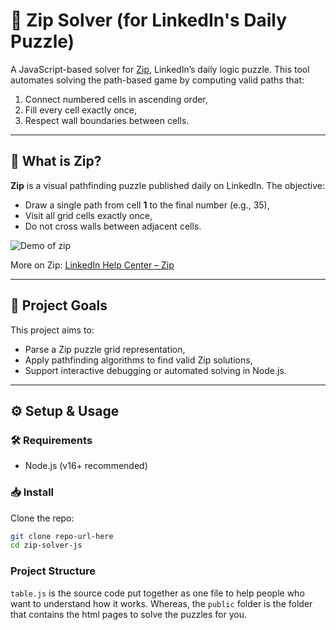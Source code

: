 # 🧩 Zip Solver (for LinkedIn's Daily Puzzle)

A JavaScript-based solver for [Zip](https://www.linkedin.com/help/linkedin/answer/a7445030), LinkedIn’s daily logic puzzle. This tool automates solving the path-based game by computing valid paths that:

1. Connect numbered cells in ascending order,
2. Fill every cell exactly once,
3. Respect wall boundaries between cells.

---

## 📌 What is Zip?

**Zip** is a visual pathfinding puzzle published daily on LinkedIn. The objective:
- Draw a single path from cell **1** to the final number (e.g., 35),
- Visit all grid cells exactly once,
- Do not cross walls between adjacent cells.

![Demo of zip](https://media.licdn.com/dms/image/v2/D4D08AQGRhPVQFFCTtA/croft-frontend-shrinkToFit1920/B4DZWJZxAdHIAc-/0/1741766991484?e=1751137200&v=beta&t=970kEZHgXtnPOJmOvVf0a6kD7eHpZMEl_9kqNJMbLH8)

More on Zip: [LinkedIn Help Center – Zip](https://www.linkedin.com/help/linkedin/answer/a7445030)

---

## 🚀 Project Goals

This project aims to:
- Parse a Zip puzzle grid representation,
- Apply pathfinding algorithms to find valid Zip solutions,
- Support interactive debugging or automated solving in Node.js.

---

## ⚙️ Setup & Usage

### 🛠 Requirements

- Node.js (v16+ recommended)

### 📥 Install

Clone the repo:

```bash
git clone repo-url-here
cd zip-solver-js
```


### Project Structure
`table.js` is the source code put together as one file to help people who want to understand how it works. Whereas, the `public` folder is the folder that contains the html pages to solve the puzzles for you.